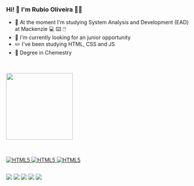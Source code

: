 ### Hi! 🤙 I'm Rubio Oliveira 🧑‍🎓

- 🌱 At the moment I'm studying System Analysis and Development (EAD) at Mackenzie 💻 ⌨️ 🖱️
- 🔭 I'm currently looking for an junior opportunity
- ✏️ I've been studying HTML, CSS and JS
- 🧪 Degree in Chemestry

##

<div><br>
  <a href="https://github.com/rubio1980">
  <img height="180em" src="https://github-readme-stats.vercel.app/api?username=Rubio1980&show_icons=true&theme=dracula"/>
</div>

##
  
<div style="diplay: inline_block"><br>
  <img aling="center" alt="HTML5" src="https://img.shields.io/badge/HTML5-E34F26?style=for-the-badge&logo=html5&logoColor=white"/>
  <img aling="center" alt="HTML5" src="https://img.shields.io/badge/CSS3-1572B6?style=for-the-badge&logo=css3&logoColor=white"/>
  <img aling="center" alt="HTML5" src="https://img.shields.io/badge/JavaScript-323330?style=for-the-badge&logo=javascript&logoColor=F7DF1E"/>
</div>
  
##

<div>
  <a href="https://instagram.com/rubio.oliveira" target="_blank"><img src="https://img.shields.io/badge/Instagram-E4405F?style=for-the-badge&logo=instagram&logoColor=white" target="_blank"></a>
  <a href="https://facebook.com/rubiopoliveira" target="_blank"><img src="https://img.shields.io/badge/Facebook-1877F2?style=for-the-badge&logo=facebook&logoColor=white" target="_blank"></a>
  <a href="https://discord.com/Rubio Oliveira#9794" target="_blank"><img src="https://img.shields.io/badge/Discord-7289DA?style=for-the-badge&logo=discord&logoColor=white" target="_blank"></a>
  <a href="https://twitter.com/RubioPOliveira" target="_blank"><img src="https://img.shields.io/badge/Twitter-1DA1F2?style=for-the-badge&logo=twitter&logoColor=white" target="_blank"></a>
  <a href="https://linkedin.com/in/rubio-pires-oliveira-01a29731" target="_blank"><img src="https://img.shields.io/badge/LinkedIn-0077B5?style=for-the-badge&logo=linkedin&logoColor=white" target="_blank"></a>  
</div>
